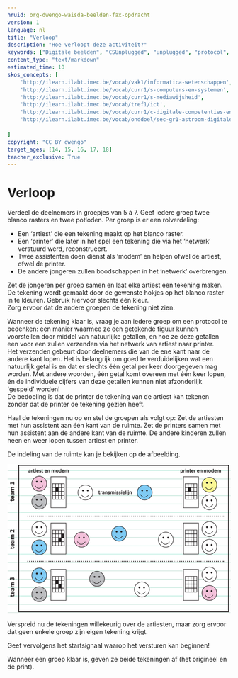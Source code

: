 ```yaml
---
hruid: org-dwengo-waisda-beelden-fax-opdracht
version: 1
language: nl
title: "Verloop"
description: "Hoe verloopt deze activiteit?"
keywords: ["Digitale beelden", "CSUnplugged", "unplugged", "protocol", "netwerken", "ecodering", "materiaal"]
content_type: "text/markdown"
estimated_time: 10
skos_concepts: [
    'http://ilearn.ilabt.imec.be/vocab/vak1/informatica-wetenschappen', 
    'http://ilearn.ilabt.imec.be/vocab/curr1/s-computers-en-systemen',
    'http://ilearn.ilabt.imec.be/vocab/curr1/s-mediawijsheid',
    'http://ilearn.ilabt.imec.be/vocab/tref1/ict',
    'http://ilearn.ilabt.imec.be/vocab/curr1/c-digitale-competenties-en-mediawijsheid',
    'http://ilearn.ilabt.imec.be/vocab/onddoel/sec-gr1-astroom-digitale-competenties-en-mediawijsheid-4.5',

]
copyright: "CC BY dwengo"
target_ages: [14, 15, 16, 17, 18]
teacher_exclusive: True
---
```


# Verloop

Verdeel de deelnemers in groepjes van 5 à 7. Geef iedere groep twee blanco rasters en twee potloden. Per groep is er een rolverdeling:
* Een ‘artiest’ die een tekening maakt op het blanco raster.
* Een ‘printer’ die later in het spel een tekening die via het ‘netwerk’ verstuurd werd, reconstrueert.
* Twee assistenten doen dienst als ‘modem’ en helpen ofwel de artiest, ofwel de printer.
* De andere jongeren zullen boodschappen in het ‘netwerk’ overbrengen.

Zet de jongeren per groep samen en laat elke artiest een tekening maken. De tekening wordt gemaakt door de gewenste hokjes op het blanco raster in te kleuren. Gebruik hiervoor slechts één kleur.<br> Zorg ervoor dat de andere groepen de tekening niet zien.

Wanneer de tekening klaar is, vraag je aan iedere groep om een protocol te bedenken: een manier waarmee ze een getekende figuur kunnen voorstellen door middel van natuurlijke getallen, en hoe ze deze getallen een voor een zullen verzenden via het netwerk van artiest naar printer. <br>
Het verzenden gebeurt door deelnemers die van de ene kant naar de andere kant lopen. Het is belangrijk om goed te verduidelijken wat een natuurlijk getal is en dat er slechts één getal per keer doorgegeven mag worden. Met andere woorden, één getal komt overeen met één keer lopen, én de individuele cijfers van deze getallen kunnen niet afzonderlijk 'gespeld' worden!<br>
De bedoeling is dat de printer de tekening van de artiest kan tekenen zonder dat de printer de tekening gezien heeft.

Haal de tekeningen nu op en stel de groepen als volgt op: Zet de artiesten met hun assistent aan één kant van de ruimte. Zet de printers samen met hun assistent aan de andere kant van de ruimte. De andere kinderen zullen heen en weer lopen tussen artiest en printer.

De indeling van de ruimte kan je bekijken op de afbeelding.

![Voorbeeld klasopstelling activiteit.](content/fax-klasopstelling.png)

Verspreid nu de tekeningen willekeurig over de artiesten, maar zorg ervoor dat geen enkele groep zijn eigen tekening krijgt.

Geef vervolgens het startsignaal waarop het versturen kan beginnen!

Wanneer een groep klaar is, geven ze beide tekeningen af (het origineel en de print).
